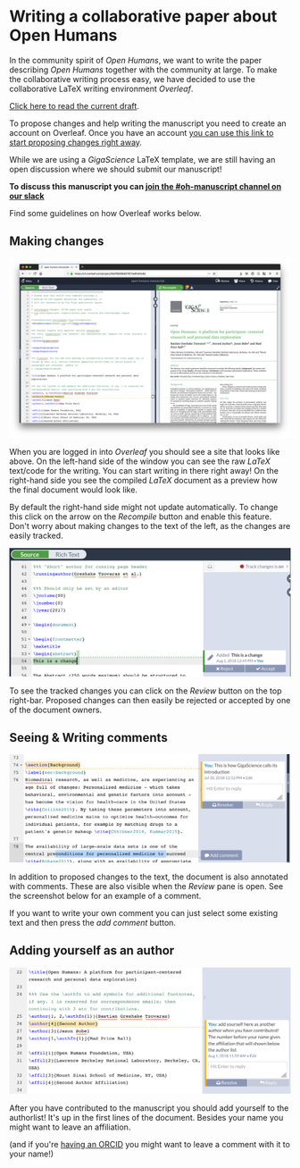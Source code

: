 # Writing a collaborative paper about Open Humans

In the community spirit of *Open Humans*, we want to write the paper describing *Open Humans*
together with the community at large. To make the collaborative writing process easy, we
have decided to use the collaborative LaTeX writing environment *Overleaf*.

[Click here to read the current draft](https://v2.overleaf.com/read/kybdrqszgpzs).

To propose changes and help writing the manuscript you need to create an account on Overleaf.
Once you have an account [you can use this link to start proposing changes right away](https://v2.overleaf.com/8738396447qmjjpsytdpgz).

While we are using a *GigaScience* LaTeX template, we are still having an open discussion where we should submit our manuscript!

**To discuss this manuscript you can [join the #oh-manuscript channel on our slack](http://slackin.openhumans.org/)**

Find some guidelines on how Overleaf works below.

## Making changes

![](img/editing.png)

When you are logged in into *Overleaf* you should see a site that looks like above. On the left-hand side of the window you can see the raw *LaTeX* text/code for the writing. You can start writing in there right away!
On the right-hand side you see the compiled *LaTeX* document as a preview how the final document would look like.

By default the right-hand side might not update automatically. To change this click on the arrow on the *Recompile* button and enable this feature. Don't worry about making changes to the text of the left, as the changes are easily tracked.

![](img/track-changes.png)

To see the tracked changes you can click on the *Review* button on the top right-bar. Proposed changes can then easily be rejected or accepted by one of the document owners.

## Seeing & Writing comments

![](img/comments.png)

In addition to proposed changes to the text, the document is also annotated with comments. These are also visible when the *Review* pane is open. See the screenshot below for an example of a comment.

If you want to write your own comment you can just select some existing text and then press the *add comment* button.


## Adding yourself as an author

![](img/authorship.png)

After you have contributed to the manuscript you should add yourself to the authorlist! It's up in the first lines of the document. Besides your name you might want to leave an affiliation.

(and if you're [having an ORCID](https://orcid.org/) you might want to leave a comment with it to your name!)
